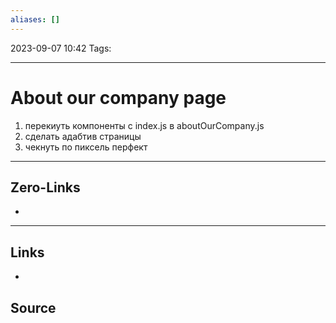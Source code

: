 ```yaml
---
aliases: []
---
```


2023-09-07 10:42
Tags: 

___

# About our company page

1) перекиуть компоненты с index.js в aboutOurCompany.js
2) сделать адабтив страницы 
3) чекнуть по пиксель перфект


___

## Zero-Links
-

___

## Links
-

## Source

